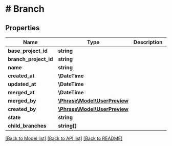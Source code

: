 # # Branch

## Properties

Name | Type | Description | Notes
------------ | ------------- | ------------- | -------------
**base_project_id** | **string** |  | [optional] 
**branch_project_id** | **string** |  | [optional] 
**name** | **string** |  | [optional] 
**created_at** | **\DateTime** |  | [optional] 
**updated_at** | **\DateTime** |  | [optional] 
**merged_at** | **\DateTime** |  | [optional] 
**merged_by** | [**\Phrase\Model\UserPreview**](UserPreview.md) |  | [optional] 
**created_by** | [**\Phrase\Model\UserPreview**](UserPreview.md) |  | [optional] 
**state** | **string** |  | [optional] 
**child_branches** | **string[]** |  | [optional] 

[[Back to Model list]](../../README.md#documentation-for-models) [[Back to API list]](../../README.md#documentation-for-api-endpoints) [[Back to README]](../../README.md)


